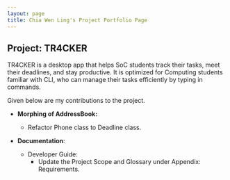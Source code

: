 ```yaml
---
layout: page
title: Chia Wen Ling's Project Portfolio Page
---
```


## Project: TR4CKER

TR4CKER is a desktop app that helps SoC students track their tasks, meet their deadlines, and stay productive. It is
optimized for Computing students familiar with CLI, who can manage their tasks efficiently by typing in commands.

Given below are my contributions to the project.

* **Morphing of AddressBook:**
  * Refactor Phone class to Deadline class.

* **Documentation**:
  * Developer Guide:
    * Update the Project Scope and Glossary under Appendix: Requirements.
